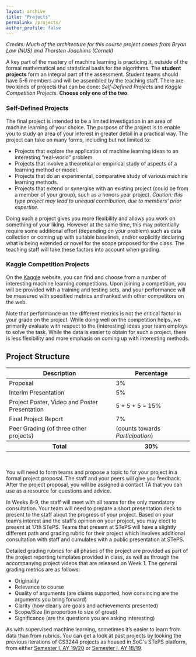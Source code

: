 ```yaml
---
layout: archive
title: "Projects"
permalink: /projects/
author_profile: false
---
```


_Credits: Much of the architecture for this course project comes from
Bryan Low (NUS) and Thorsten Joachims (Cornell)_

A key part of the mastery of machine learning is practicing it,
outside of the formal mathematical and statistical basis for the
algorithms.  The **student projects** form an integral part of the
assessment.  Student teams should have 5-6 members and will be
assembled by the teaching staff.  There are two kinds of projects that
can be done: _Self-Defined Projects_ and _Kaggle Competition
Projects_. **Choose only one of the two**.

### Self-Defined Projects

The final project is intended to be a limited investigation in an area
of machine learning of your choice. The purpose of the project is to
enable you to study an area of your interest in greater detail in a
practical way. The project can take on many forms, including but not
limited to:

* Projects that explore the application of machine learning ideas to an interesting “real-world” problem.
* Projects that involve a theoretical or empirical study of aspects of a learning method or model.
* Projects that do an experimental, comparative study of various machine learning methods.
* Projects that extend or synergise with an existing project (could be from a member of your group), such as a honors year project. <em>Caution: this type project may lead to unequal contribution, due to members’ prior expertise.</em>

Doing such a project gives you more flexibility and allows you work on
something of your liking. However at the same time, this may
potentially require some additional effort (depending on your problem)
such as data collection or coming up with suitable baselines, and/or
explicitly declaring what is being extended or novel for the scope
proposed for the class.  The teaching staff will take these factors
into account when grading.

### Kaggle Competition Projects

On the [Kaggle](http://kaggle.com) website, you can find and choose
from a number of interesting machine learning competitions. Upon
joining a competition, you will be provided with a training and
testing sets, and your performance will be measured with specified
metrics and ranked with other competitors on the web.

Note that performance on the different metrics is not the critical
factor in your grade on the project. While doing well on the
competition helps, we primarily evaluate with respect to the
(interesting) ideas your team employs to solve the task.  While the
data is easier to obtain for such a project, there is less flexibility
and more emphasis on coming up with interesting methods.

## Project Structure

<table class="table table-striped" style="margin-left: auto; margin-right:auto">
<thead class="thead-inverse"><tr><th>Description</th><th>Percentage</th></tr></thead>
<tbody>
<tr><td>Proposal</td><td>3%</td></tr>
<tr><td>Interim Presentation</td><td>5%</td></tr>
<tr><td>Project Poster, Video and Poster Presentation</td><td>5 + 5 + 5 = 15%</td></tr>
<tr><td>Final Project Report</td><td>7%</td></tr>
<tr><td>Peer Grading (of three other projects) </td><td>(counts towards <i>Participation</i>)</td></tr>
<tr><th><b>Total</b></th><th><b>30%</b></th></tr>
</tbody>
</table>
<p><br /></p>

You will need to form teams and propose a topic to for your project in
a formal project proposal.  The staff and your peers will give you
feedback.  After the project proposal, you will be assigned a contact
TA that you can use as a resource for questions and advice.

In Weeks 8-9, the staff will meet with all teams for the only
mandatory consultation.  Your team will need to prepare a short
presentation deck to present to the staff about the progress of your
project.  Based on your team’s interest and the staff’s opinion on
your project, you may elect to present at 17th STePS.  Teams that
present at STePS will have a slightly different path and grading
rubric for their project which involves additional consultation with
staff and cumulates with a public presentation at STePS.

Detailed grading rubrics for all phases of the project are provided as
part of the project reporting templates provided in class, as well as
through the accompanying project videos that are released on Week 1.
The general grading metrics are as follows:

* Originality
* Relevance to course
* Quality of arguments (are claims supported, how convincing are the arguments you bring forward)
* Clarity (how clearly are goals and achievements presented)
* Scope/Size (in proportion to size of group)
* Significance (are the questions you are asking interesting)

As with supervised machine learning, sometimes it’s easier to learn from
data than from rubrics.  You can get a look at past projects by
looking the previous iterations of
CS3244 projects as housed in SoC's STePS platform, from either
[Semester I, AY 19/20](https://isteps.comp.nus.edu.sg/event/15th-steps/module/CS3244) or
[Semester I, AY 18/19](https://isteps.comp.nus.edu.sg/event/13th-steps/module/CS3244).
